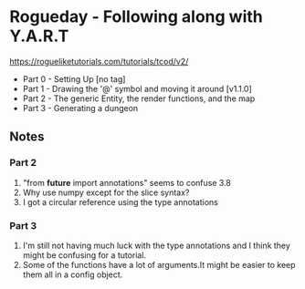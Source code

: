 # Rogueday - Following along with Y.A.R.T

https://rogueliketutorials.com/tutorials/tcod/v2/

* Part 0 - Setting Up [no tag]
* Part 1 - Drawing the '@' symbol and moving it around [v1.1.0]
* Part 2 - The generic Entity, the render functions, and the map
* Part 3 - Generating a dungeon


## Notes

### Part 2

1. "from __future__ import annotations" seems to confuse 3.8
2. Why use numpy except for the slice syntax?
3. I got a circular reference using the type annotations

### Part 3

1. I'm still not having much luck with the type annotations and I think they might be confusing for a tutorial.
2. Some of the functions have a lot of arguments.It might be easier to keep them all in a config object.


